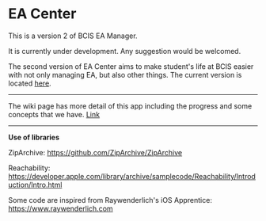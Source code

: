 # EA Center
This is a version 2 of BCIS EA Manager.

It is currently under development. Any suggestion would be welcomed.

The second version of EA Center aims to make student's life at BCIS easier with not only managing EA, but also other things. The current version is located [here](http://tenic.xyz).

---

The wiki page has more detail of this app including the progress and some concepts that we have.
[Link](https://github.com/TomShen1234/EA-Center/wiki)

---

**Use of libraries**

ZipArchive: https://github.com/ZipArchive/ZipArchive

Reachability: https://developer.apple.com/library/archive/samplecode/Reachability/Introduction/Intro.html

Some code are inspired from Raywenderlich's iOS Apprentice: https://www.raywenderlich.com
